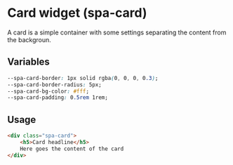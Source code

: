 # Card widget (spa-card)
A card is a simple container with some settings separating the content from the backgroun.

## Variables
```css
--spa-card-border: 1px solid rgba(0, 0, 0, 0.3);
--spa-card-border-radius: 5px;
--spa-card-bg-color: #fff;
--spa-card-padding: 0.5rem 1rem;
```

## Usage
```html
<div class="spa-card">
    <h5>Card headline</h5>
    Here goes the content of the card
</div>
```

